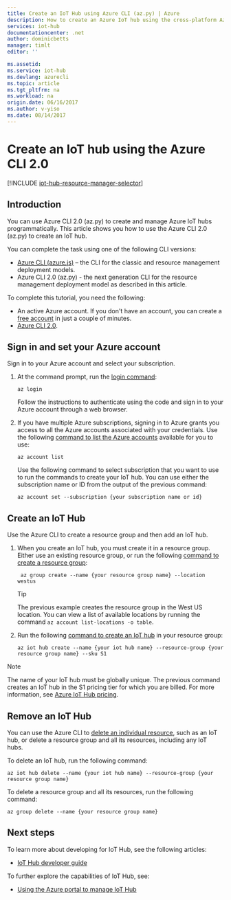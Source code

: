 ```yaml
---
title: Create an IoT Hub using Azure CLI (az.py) | Azure
description: How to create an Azure IoT hub using the cross-platform Azure CLI 2.0 (az.py).
services: iot-hub
documentationcenter: .net
author: dominicbetts
manager: timlt
editor: ''

ms.assetid: 
ms.service: iot-hub
ms.devlang: azurecli
ms.topic: article
ms.tgt_pltfrm: na
ms.workload: na
origin.date: 06/16/2017
ms.author: v-yiso
ms.date: 08/14/2017
---
```

# Create an IoT hub using the Azure CLI 2.0

[!INCLUDE [iot-hub-resource-manager-selector](../../includes/iot-hub-resource-manager-selector.md)]

## Introduction

You can use Azure CLI 2.0 (az.py) to create and manage Azure IoT hubs programmatically. This article shows you how to use the Azure CLI 2.0 (az.py) to create an IoT hub.

You can complete the task using one of the following CLI versions:

* [Azure CLI (azure.js)](./iot-hub-create-using-cli-nodejs.md) – the CLI for the classic and resource management deployment models.
* Azure CLI 2.0 (az.py) - the next generation CLI for the resource management deployment model as described in this article.

To complete this tutorial, you need the following:

* An active Azure account. If you don't have an account, you can create a [free account][lnk-free-trial] in just a couple of minutes.
* [Azure CLI 2.0][lnk-CLI-install].

## Sign in and set your Azure account

Sign in to your Azure account and select your subscription.

1. At the command prompt, run the [login command][lnk-login-command]:
    
    ```azurecli
    az login
    ```

    Follow the instructions to authenticate using the code and sign in to your Azure account through a web browser.

2. If you have multiple Azure subscriptions, signing in to Azure grants you access to all the Azure accounts associated with your credentials. Use the following [command to list the Azure accounts][lnk-az-account-command] available for you to use:
    
    ```azurecli
    az account list 
    ```

    Use the following command to select subscription that you want to use to run the commands to create your IoT hub. You can use either the subscription name or ID from the output of the previous command:

    ```azurecli
    az account set --subscription {your subscription name or id}
    ```

## Create an IoT Hub

Use the Azure CLI to create a resource group and then add an IoT hub.

1. When you create an IoT hub, you must create it in a resource group. Either use an existing resource group, or run the following [command to create a resource group][lnk-az-resource-command]:

    ```azurecli
     az group create --name {your resource group name} --location westus
    ```

    > [!TIP]
    > The previous example creates the resource group in the West US location. You can view a list of available locations by running the command `az account list-locations -o table`.
    >
    >

2. Run the following [command to create an IoT hub][lnk-az-iot-command] in your resource group:

    ```azurecli
    az iot hub create --name {your iot hub name} --resource-group {your resource group name} --sku S1
    ```

> [!NOTE]
> The name of your IoT hub must be globally unique. The previous command creates an IoT hub in the S1 pricing tier for which you are billed. For more information, see [Azure IoT Hub pricing][lnk-iot-pricing].
>
>

## Remove an IoT Hub

You can use the Azure CLI to [delete an individual resource][lnk-az-resource-command], such as an IoT hub, or delete a resource group and all its resources, including any IoT hubs.

To delete an IoT hub, run the following command:

```azurecli
az iot hub delete --name {your iot hub name} --resource-group {your resource group name}
```

To delete a resource group and all its resources, run the following command:

```azurecli
az group delete --name {your resource group name}
```

## Next steps
To learn more about developing for IoT Hub, see the following articles:

* [IoT Hub developer guide][lnk-devguide]

To further explore the capabilities of IoT Hub, see:

* [Using the Azure portal to manage IoT Hub][lnk-portal]

<!-- Links -->
[lnk-free-trial]: https://www.azure.cn/pricing/1rmb-trial/
[lnk-CLI-install]: https://docs.microsoft.com/cli/azure/install-az-cli2
[lnk-login-command]: https://docs.microsoft.com/cli/azure/get-started-with-az-cli2
[lnk-az-account-command]: https://docs.microsoft.com/cli/azure/account
[lnk-az-register-command]: https://docs.microsoft.com/cli/azure/provider
[lnk-az-addcomponent-command]: https://docs.microsoft.com/cli/azure/component
[lnk-az-resource-command]: https://docs.microsoft.com/cli/azure/resource
[lnk-az-iot-command]: https://docs.microsoft.com/cli/azure/iot
[lnk-iot-pricing]: https://www.azure.cn/pricing/details/iot-hub/
[lnk-devguide]: ./iot-hub-devguide.md
[lnk-portal]: ./iot-hub-create-through-portal.md

<!--Update_Description: update meta data only-->